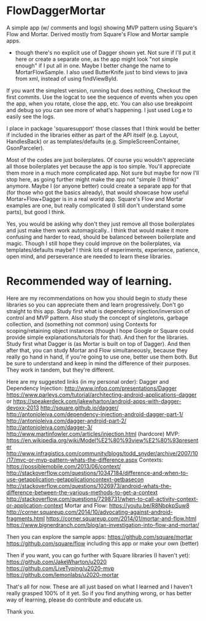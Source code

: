 # FlowDaggerMortar
A simple app (w/ comments and logs) showing MVP pattern using Square's Flow and Mortar. Derived mostly from Square's Flow and Mortar sample apps.
 - though there's no explicit use of Dagger shown yet. Not sure if I'll put it here or create a separate one, as the app might look "not simple enough" if I put all in one. Maybe I better change the name to MortarFlowSample.
I also used ButterKnife just to bind views to java from xml, instead of using findViewById.
 
If you want the simplest version, running but does nothing, Checkout the first commits. Use the logcat to see the sequence of events when you open the app, when you rotate, close the app, etc. You can also use breakpoint and debug so you can see more of what's happening.
I just used Log.e to easily see the logs.

I place in package 'squaresupport' those classes that I think would be better if included in the libraries either as part of the API itself (e.g. Layout, HandlesBack) or as templates/defaults (e.g. SimpleScreenContainer, GsonParceler).

Most of the codes are just boilerplates. Of course you wouldn't appreciate all those boilerplates yet because the app is too simple. You'll appreciate them more in a much more complicated app. Not sure but maybe for now I'll stop here, as going further might make the app not "simple (I think)" anymore. Maybe I (or anyone better) could create a separate app for that (for those who got the basics already), that would showcase how useful Mortar+Flow+Dagger is in a real world app. Square's Flow and Mortar examples are one, but really complicated (I still don't understand some parts), but good I think.

Yes, you would be asking why don't they just remove all those boilerplates and just make them work automagically.. I think that would make it more confusing and harder to read, should be balanced between boilerplate and magic.
Though I still hope they could improve on the boilerplates, via templates/defaults maybe? I think lots of experiments, experience, patience, open mind, and perseverance are needed to learn these libraries.

# Recommended way of learning.
Here are my recommendations on how you should begin to study these libraries so you can appreciate them and learn progressively.
Don't go straight to this app.
Study first what is dependency injection/inversion of control and MVP pattern. Also study the concept of singletons, garbage collection, and (something not common) using Contexts for scoping/retaining object instances (though I hope Google or Square could provide simple explanations/tutorials for that).
And then for the libraries. Study first what Dagger is (as Mortar is built on top of Dagger). And then after that, you can study Mortar and Flow simultaneously, because they really go hand in hand, if you're going to use one, better use them both. But be sure to understand and keep in mind the difference of their purposes. They work in tandem, but they're different.

Here are my suggested links (in my personal order):
Dagger and Dependency Injection:
http://www.infoq.com/presentations/Dagger
https://www.parleys.com/tutorial/architecting-android-applications-dagger or https://speakerdeck.com/jakewharton/android-apps-with-dagger-devoxx-2013
http://square.github.io/dagger/
http://antonioleiva.com/dependency-injection-android-dagger-part-1/
http://antonioleiva.com/dagger-android-part-2/
http://antonioleiva.com/dagger-3/
http://www.martinfowler.com/articles/injection.html (hardcore)
MVP:
https://en.wikipedia.org/wiki/Model%E2%80%93view%E2%80%93presenter
http://www.infragistics.com/community/blogs/todd_snyder/archive/2007/10/17/mvc-or-mvp-pattern-whats-the-difference.aspx
Contexts:
https://possiblemobile.com/2013/06/context/
http://stackoverflow.com/questions/10347184/difference-and-when-to-use-getapplication-getapplicationcontext-getbasecon
http://stackoverflow.com/questions/1026973/android-whats-the-difference-between-the-various-methods-to-get-a-context
http://stackoverflow.com/questions/7298731/when-to-call-activity-context-or-application-context
Mortar and Flow:
https://youtu.be/R8NbpkpSuw8
http://corner.squareup.com/2014/10/advocating-against-android-fragments.html
https://corner.squareup.com/2014/01/mortar-and-flow.html
https://www.bignerdranch.com/blog/an-investigation-into-flow-and-mortar/

Then you can explore the sample apps:
https://github.com/square/mortar
https://github.com/square/flow
including this app
or make your own (better)

Then if you want, you can go further with Square libraries (I haven't yet):
https://github.com/JakeWharton/u2020
https://github.com/LiveTyping/u2020-mvp
https://github.com/lemonlabs/u2020-mortar


That's all for now. These are all just based on what I learned and I haven't really grasped 100% of it yet. So if you find anything wrong, or has better way of learning, please do contribute and educate us.


Thank you.
